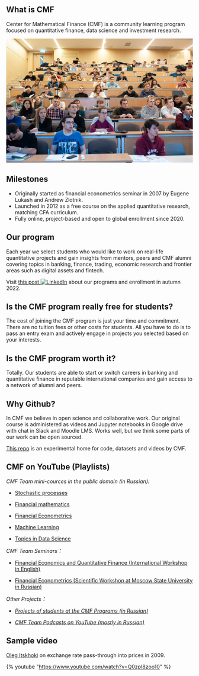 ## What is CMF

Center for Mathematical Finance (CMF) is a community learning program focused on quantitative finance, data science and investment research.

![](class.jpg)

## Milestones

- Originally started as financial econometrics seminar in 2007 by Eugene Lukash and Andrew Zlotnik.
- Launched in 2012 as a free course on the applied quantitative research, matching CFA curriculum.
- Fully online, project-based and open to global enrollment since 2020.

## Our program

Each year we select students who would like to work on real-life quantitative projects and
gain insights from mentors, peers and CMF alumni covering topics in banking, finance, trading, economic research and frontier areas such as digital assets and fintech.

[linkedin]: ![](https://img.shields.io/badge/CMF-blue?style=flatsquare&logo=linkedin&logoColor=white)

Visit [this post ![LinkedIn][linkedin]](https://www.linkedin.com/feed/update/urn:li:activity:6957988000706273281/) about our programs and enrollment in autumn 2022.

## Is the CMF program really free for students?

The cost of joining the CMF program is just your time and commitment. There are no tuition fees or other costs for students. All you have to do is to pass an entry exam and actively engage in projects you selected based on your interests.

## Is the CMF program worth it?

Totally. Our students are able to start or switch careers in banking and quantitative finance in reputable international companies and gain access to a network of alumni and peers.

## Why Github?

In CMF we believe in open science and collaborative work. Our original course is administered as videos and Jupyter notebooks in Google drive with chat in Slack and Moodle LMS. Works well, but we think some parts of our work can be open sourced.

[This repo](https://github.com/epogrebnyak/cmf-team) is an experimental home for code, datasets and videos by CMF.

## CMF on YouTube (Playlists)


_CMF Team mini-cources in the public domain (in Russian):_

- [Stochastic processes](https://www.youtube.com/playlist?list=PLBMgVdAlqlww-x8OcNz8oGTjcjW3O7Te_)

- [Financial mathematics](https://www.youtube.com/playlist?list=PLBMgVdAlqlwwt3F9fCxJ8xX2xeDVeXQxT)

- [Financial Econometrics](https://www.youtube.com/playlist?list=PLBMgVdAlqlwx7cDL4kvuKq1YbVJF7rwCw)

- [Machine Learning](https://www.youtube.com/playlist?list=PLBMgVdAlqlwxhaOvbP52t7y3c-ewVNJP-)

- [Topics in Data Science](https://www.youtube.com/playlist?list=PLBMgVdAlqlwxraYIYO1jrcPYNcfnjfzYp)


_CMF Team Seminars：_

- [Financial Economics and Quantitative Finance (International Workshop in English)](https://www.youtube.com/playlist?list=PLBMgVdAlqlwxENa3Zm8NwF8m7JZMHZlcV)

- [Financial Econometrics (Scientific Workshop at Moscow State University in Russian)](https://www.youtube.com/playlist?list=PLBMgVdAlqlwyWwCr9Gk0VcnCmWkr-0iCX)


_Other Projects：_
- [_Projects of students at the CMF Programs (in Russian)_](https://www.youtube.com/playlist?list=PLBMgVdAlqlwypXtAJZ4bjnny72KPcFstc)


- [_CMF Team Podcasts on YouTube (mostly in Russian)_](https://www.youtube.com/playlist?list=PLBMgVdAlqlwxHpk89KiEbvUFe2W9N-ac9)


## Sample video

[Oleg Itskhoki](https://itskhoki.com/) on exchange rate pass-through into prices in 2009.

{% youtube "https://www.youtube.com/watch?v=Q0zpI8zoo10" %}

<p>
